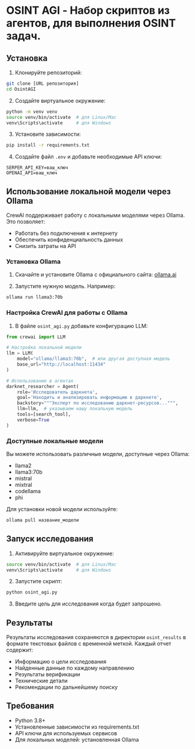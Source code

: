 # OSINT AGI - Набор скриптов из агентов, для выполнения OSINT задач.



## Установка

1. Клонируйте репозиторий:
```bash
git clone [URL репозитория]
cd OsintAGI
```

2. Создайте виртуальное окружение:
```bash
python -m venv venv
source venv/bin/activate  # для Linux/Mac
venv\Scripts\activate     # для Windows
```

3. Установите зависимости:
```bash
pip install -r requirements.txt
```

4. Создайте файл `.env` и добавьте необходимые API ключи:
```
SERPER_API_KEY=ваш_ключ
OPENAI_API=ваш_ключ
```

## Использование локальной модели через Ollama

CrewAI поддерживает работу с локальными моделями через Ollama. Это позволяет:
- Работать без подключения к интернету
- Обеспечить конфиденциальность данных
- Снизить затраты на API

### Установка Ollama

1. Скачайте и установите Ollama с официального сайта: [ollama.ai](https://ollama.ai)

2. Запустите нужную модель. Например:
```bash
ollama run llama3:70b
```

### Настройка CrewAI для работы с Ollama

1. В файле `osint_agi.py` добавьте конфигурацию LLM:
```python
from crewai import LLM

# Настройка локальной модели
llm = LLM(
    model="ollama/llama3:70b",  # или другая доступная модель
    base_url="http://localhost:11434"
)

# Использование в агентах
darknet_researcher = Agent(
    role='Исследователь даркнета',
    goal='Находить и анализировать информацию в даркнете',
    backstory="""Эксперт по исследованию даркнет-ресурсов...""",
    llm=llm,  # указываем нашу локальную модель
    tools=[search_tool],
    verbose=True
)
```

### Доступные локальные модели

Вы можете использовать различные модели, доступные через Ollama:
- llama2
- llama3:70b
- mistral
- mixtral
- codellama
- phi

Для установки новой модели используйте:
```bash
ollama pull название_модели
```

## Запуск исследования

1. Активируйте виртуальное окружение:
```bash
source venv/bin/activate  # для Linux/Mac
venv\Scripts\activate     # для Windows
```

2. Запустите скрипт:
```bash
python osint_agi.py
```

3. Введите цель для исследования когда будет запрошено.

## Результаты

Результаты исследования сохраняются в директории `osint_results` в формате текстовых файлов с временной меткой. Каждый отчет содержит:
- Информацию о цели исследования
- Найденные данные по каждому направлению
- Результаты верификации
- Технические детали
- Рекомендации по дальнейшему поиску


## Требования

- Python 3.8+
- Установленные зависимости из requirements.txt
- API ключи для используемых сервисов
- Для локальных моделей: установленная Ollama
